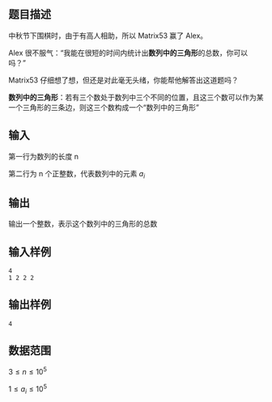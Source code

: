 ## 题目描述

中秋节下围棋时，由于有高人相助，所以 Matrix53 赢了 Alex。

Alex 很不服气：“我能在很短的时间内统计出**数列中的三角形**的总数，你可以吗？”

Matrix53 仔细想了想，但还是对此毫无头绪，你能帮他解答出这道题吗？

**数列中的三角形**：若有三个数处于数列中三个不同的位置，且这三个数可以作为某一个三角形的三条边，则这三个数构成一个“数列中的三角形”

## 输入

第一行为数列的长度 n

第二行为 n 个正整数，代表数列中的元素 $a_i$

## 输出

输出一个整数，表示这个数列中的三角形的总数

## 输入样例

    4
    1 2 2 2

## 输出样例

    4

## 数据范围

$3\leq n \leq 10^5$

$1\leq a_i \leq 10^5$
